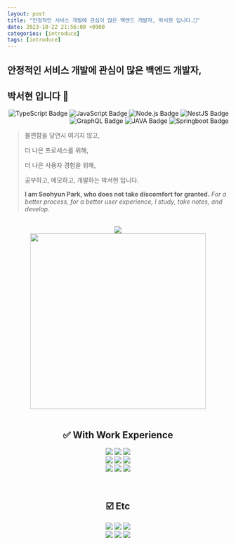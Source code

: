 ```yaml
---
layout: post
title: "안정적인 서비스 개발에 관심이 많은 백엔드 개발자, 박서현 입니다.👋"
date: 2023-10-22 21:56:00 +0900
categories: [introduce]
tags: [introduce]
---
```

## 안정적인 서비스 개발에 관심이 많은 백엔드 개발자,
## 박서현 입니다 👋

<div align="right">

![TypeScript Badge](https://img.shields.io/badge/typescript-3178C6?style=plastic&logo=typescript&logoColor=white)
![JavaScript Badge](https://img.shields.io/badge/javascript-F7DF1E?style=plastic&logo=javascript&logoColor=black)
![Node.js Badge](https://img.shields.io/badge/node.js-339933?style=plastic&logo=Node.js&logoColor=white)
![NestJS Badge](https://img.shields.io/badge/nestjs-E0234E?style=plastic&logo=nestjs&logoColor=white)
![GraphQL Badge](https://img.shields.io/badge/GraphQL-E10098?style=plastic&logo=graphQL&logoColor=white)
![JAVA Badge](https://img.shields.io/badge/JAVA-007396?style=plastic&logoColor=white)
![Springboot Badge](https://img.shields.io/badge/springboot-6DB33F?style=plastic&logo=springboot&logoColor=white)

</div>


> 불편함을 당연시 여기지 않고,
>
> 더 나은 프로세스를 위해,
>
> 더 나은 사용자 경험을 위해,
>
> 공부하고, 메모하고, 개발하는 박서현 입니다.  
>
> **I am Seohyun Park, who does not take discomfort for granted.**
_For a better process, for a better user experience, I study, take notes, and develop._
<div align=center>
   <br>
   <a target="_blank" href="https://github.com/MinGwanSeo/woof-meow-backend"> 
   <img src="https://github-readme-stats.vercel.app/api/pin/?username=MinGwanSeo&repo=woof-meow-backend"/>
   </a>
</div>
<div align=center>
    <a target="_blank" href="https://seohyun-dev.notion.site/401e1d39512e4787ad23ae5b743a9db3">
       <img alt="" width=400 src="https://github-readme-stats.vercel.app/api?username=shp7408&theme=swift&show_icons=true"/>
    </a>
    <br>
    <br>
    <h2>✅ With Work Experience</h2>
    <p>
       <img src="https://img.shields.io/badge/php-777BB4?style=plastic&logo=php&logoColor=white"/>
       <img src="https://img.shields.io/badge/mysql-4479A1?style=plastic&logo=mysql&logoColor=white">
       <img src="https://img.shields.io/badge/mariaDB-003545?style=plastic&logo=mariaDB&logoColor=white">
       <br>
       <img src="https://img.shields.io/badge/amazonaws-232F3E?style=plastic&logo=amazonaws&logoColor=white">
       <img src="https://img.shields.io/badge/Google Cloud-4285F4?style=plastic&logo=Google Cloud&logoColor=white"/>
       <img src="https://img.shields.io/badge/docker-2496ED?style=plastic&logo=docker&logoColor=white">
       <br>
       <img src="https://img.shields.io/badge/github-181717?style=plastic&logo=github&logoColor=white">
       <img src="https://img.shields.io/badge/git-F05032?style=plastic&logo=git&logoColor=white">
       <img src="https://img.shields.io/badge/Selenium-43B02A?style=plastic&logo=Selenium&logoColor=white"/>
       <br>
    </p>
    <br>
    <h2>☑️ Etc</h2>
    <p>
        <img src="https://img.shields.io/badge/linux-FCC624?style=plastic&logo=linux&logoColor=black">
        <img src="https://img.shields.io/badge/python-3776AB?style=plastic&logo=python&logoColor=white"/>
        <img src="https://img.shields.io/badge/flask-000000?style=plastic&logo=flask&logoColor=white">
        <br>
        <img src="https://img.shields.io/badge/html5-E34F26?style=plastic&logo=html5&logoColor=white">
        <img src="https://img.shields.io/badge/css-1572B6?style=plastic&logo=css3&logoColor=white">
        <img src="https://img.shields.io/badge/jquery-0769AD?style=plastic&logo=jquery&logoColor=white">
    </p>
</div>

